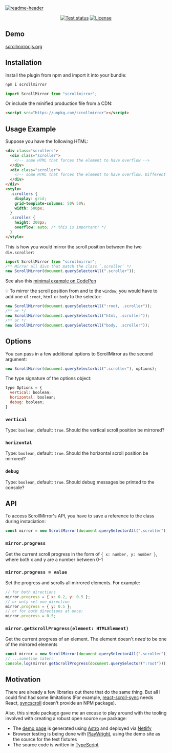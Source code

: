 <p align="center">

[![readme-header](https://github.com/hirasso/scrollmirror/assets/869813/978e2445-d11c-4f32-8f73-e0cf8dfdce8c)](https://scrollmirror.js.org)

</p>

<div align="center">

[![Test status](https://img.shields.io/github/actions/workflow/status/hirasso/scrollmirror/e2e-tests.yml?branch=main&label=tests)](https://github.com/hirasso/scrollmirror/actions/workflows/e2e-tests.yml)
[![License](https://img.shields.io/github/license/hirasso/scrollmirror.svg)](https://github.com/hirasso/scrollmirror/blob/master/LICENSE)

</div>

## Demo

[scrollmirror.js.org](https://scrollmirror.js.org)

## Installation

Install the plugin from npm and import it into your bundle:

```bash
npm i scrollmirror
```

```js
import ScrollMirror from "scrollmirror";
```

Or include the minified production file from a CDN:

```html
<script src="https://unpkg.com/scrollmirror"></script>
```

## Usage Example

Suppose you have the following HTML:

```html
<div class="scrollers">
  <div class="scroller">
    <!-- some HTML that forces the element to have overflow -->
  </div>
  <div class="scroller">
    <!-- some HTML that forces the element to have overflow. Different length than the previous .scroller -->
  </div>
</div>
<style>
  .scrollers {
    display: grid;
    grid-template-columns: 50% 50%;
    width: 500px;
  }
  .scroller {
    height: 200px;
    overflow: auto; /* this is important! */
  }
</style>
```

This is how you would mirror the scroll position between the two `div.scroller`:

```js
import ScrollMirror from "scrollmirror";
/** Mirror all divs that match the class `.scroller` */
new ScrollMirror(document.querySelectorAll(".scroller"));
```

See also this [minimal example on CodePen](https://codepen.io/rassohilber/pen/JjxwJpo)

💡 To mirror the scroll position from and to the `window`, you would have to add one of `:root`, `html` or `body` to the selector:

```js
new ScrollMirror(document.querySelectorAll(":root, .scroller"));
/** or */
new ScrollMirror(document.querySelectorAll("html, .scroller"));
/** or */
new ScrollMirror(document.querySelectorAll("body, .scroller"));
```

## Options

You can pass in a few additional options to ScrollMirror as the second argument:

```js
new ScrollMirror(document.querySelectorAll(".scroller"), options);
```

The type signature of the options object:

```js
type Options = {
  vertical: boolean;
  horizontal: boolean;
  debug: boolean;
}
```

### `vertical`

Type: `boolean`, default: `true`. Should the vertical scroll position be mirrored?

### `horizontal`

Type: `boolean`, default: `true`. Should the horizontal scroll position be mirrored?

### `debug`

Type: `boolean`, default: `true`. Should debug messages be printed to the console?

## API

To access ScrollMirror's API, you have to save a reference to the class during instaciation:

```js
const mirror = new ScrollMirror(document.querySelectorAll(".scroller"));
```

### `mirror.progress`

Get the current scroll progress in the form of `{ x: number, y: number }`, where both x and y are a
number between 0-1

### `mirror.progress = value`

Set the progress and scrolls all mirrored elements. For example:

```js
// for both directions
mirror.progress = { x: 0.2, y: 0.5 };
// or only set one direction
mirror.progress = { y: 0.5 };
// or for both directions at once:
mirror.progress = 0.5;
```

### `mirror.getScrollProgress(element: HTMLElement)`

Get the current progress of an element. The element doesn't _need_ to be one of the mirrored elements

```ts
const mirror = new ScrollMirror(document.querySelectorAll(".scroller"));
// ...sometime later:
console.log(mirror.getScrollProgress(document.querySelector(":root")));
```

## Motivation

There are already a few libraries out there that do the same thing. But all I could find had some limitations (For example, [react-scroll-sync](https://github.com/okonet/react-scroll-sync) needs React, [syncscroll](https://github.com/asvd/syncscroll) doesn't provide an NPM package).

Also, this simple package gave me an excuse to play around with the tooling involved with creating a robust open source `npm` package:

- The [demo page](https://scrollmirror.js.org) is generated using [Astro](https://astro.build) and deployed via [Netlify](https://www.netlify.com/)
- Browser testing is being done with [PlayWright](https://playwright.dev/), using the demo site as the source for the test fixtures
- The source code is written in [TypeScript](https://www.typescriptlang.org/)
